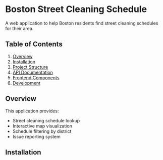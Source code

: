 # Boston Street Cleaning Schedule

A web application to help Boston residents find street cleaning schedules for their area.

## Table of Contents
1. [Overview](#overview)
2. [Installation](#installation)
3. [Project Structure](#project-structure)
4. [API Documentation](#api-documentation)
5. [Frontend Components](#frontend-components)
6. [Development](#development)

## Overview
This application provides:
- Street cleaning schedule lookup
- Interactive map visualization
- Schedule filtering by district
- Issue reporting system

## Installation 